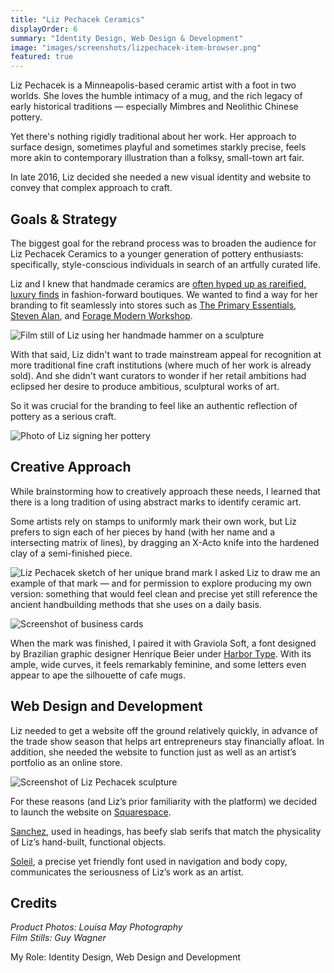 ```yaml
---
title: "Liz Pechacek Ceramics"
displayOrder: 6
summary: "Identity Design, Web Design & Development"
image: "images/screenshots/lizpechacek-item-browser.png"
featured: true
---
```


Liz Pechacek is a Minneapolis-based ceramic artist with a foot in two worlds. She loves the humble intimacy of a mug, and the rich legacy of early historical traditions — especially Mimbres and Neolithic Chinese pottery.

Yet there's nothing rigidly traditional about her work. Her approach to surface design, sometimes playful and sometimes starkly precise, feels more akin to contemporary illustration than a folksy, small-town art fair.

In late 2016, Liz decided she needed a new visual identity and website to convey that complex approach to craft.

## Goals & Strategy

The biggest goal for the rebrand process was to broaden the audience for Liz Pechacek Ceramics to a younger generation of pottery enthusiasts: specifically, style-conscious individuals in search of an artfully curated life.

Liz and I knew that handmade ceramics are [often hyped up as rareified, luxury finds](https://www.nytimes.com/2015/12/17/fashion/why-handmade-ceramics-are-white-hot.html) in fashion-forward boutiques. We wanted to find a way for her branding to fit seamlessly into stores such as [The Primary Essentials](https://theprimaryessentials.com), [Steven Alan](https://stevenalan.com/), and [Forage Modern Workshop](http://www.foragemodernworkshop.com/).

![Film still of Liz using her handmade hammer on a sculpture](/assets/img/liz-pechacek__film-still-hammer.jpg)

With that said, Liz didn't want to trade mainstream appeal for recognition at more traditional fine craft institutions (where much of her work is already sold). And she didn't want curators to wonder if her retail ambitions had eclipsed her desire to produce ambitious, sculptural works of art.

So it was crucial for the branding to feel like an authentic reflection of pottery as a serious craft.

![Photo of Liz signing her pottery](/assets/img/liz-pechacek__film-still-signature.jpg)

## Creative Approach

While brainstorming how to creatively approach these needs, I learned that there is a long tradition of using abstract marks to identify ceramic art.

Some artists rely on stamps to uniformly mark their own work, but Liz prefers to sign each of her pieces by hand (with her name and a intersecting matrix of lines), by dragging an X-Acto knife into the hardened clay of a semi-finished piece.

![Liz Pechacek sketch of her unique brand mark](/assets/img/liz-pechacek__logo-development.jpg)
I asked Liz to draw me an example of that mark — and for permission to explore producing my own version: something that would feel clean and precise yet still reference the ancient handbuilding methods that she uses on a daily basis.

![Screenshot of business cards](/assets/img/liz-pechacek__business-cards.jpg)

When the mark was finished, I paired it with Graviola Soft, a font designed by Brazilian graphic designer Henrique Beier under [Harbor Type](https://www.harbortype.com/). With its ample, wide curves, it feels remarkably feminine, and some letters even appear to ape the silhouette of cafe mugs.

## Web Design and Development

Liz needed to get a website off the ground relatively quickly, in advance of the trade show season that helps art entrepreneurs stay financially afloat. In addition, she needed the website to function just as well as an artist’s portfolio as an online store.

![Screenshot of Liz Pechacek sculpture](/assets/img/screenshots/lizpechacek-sculptures-browser.png)

For these reasons (and Liz’s prior familiarity with the platform) we decided to launch the website on [Squarespace](https://www.squarespace.com).

[Sanchez](http://latinotype.com/display-weights?font=74), used in headings, has beefy slab serifs that match the physicality of Liz’s hand-built, functional objects.

[Soleil](https://www.type-together.com/soleil-font), a precise yet friendly font used in navigation and body copy, communicates the seriousness of Liz’s work as an artist.

## Credits

_Product Photos: Louisa May Photography_  
_Film Stills: Guy Wagner_

My Role: Identity Design, Web Design and Development
